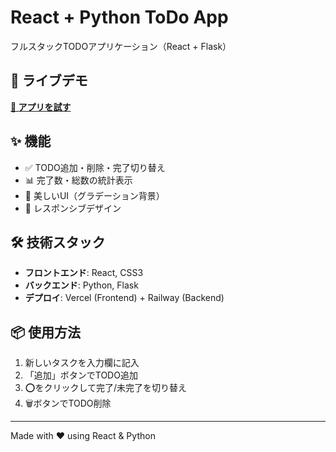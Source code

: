 # React + Python ToDo App

フルスタックTODOアプリケーション（React + Flask）

## 🚀 ライブデモ

**[🔗 アプリを試す](todo-app-lovat-chi-18.vercel.app)**

## ✨ 機能

- ✅ TODO追加・削除・完了切り替え
- 📊 完了数・総数の統計表示
- 🎨 美しいUI（グラデーション背景）
- 📱 レスポンシブデザイン

## 🛠️ 技術スタック

- **フロントエンド**: React, CSS3
- **バックエンド**: Python, Flask
- **デプロイ**: Vercel (Frontend) + Railway (Backend)

## 📦 使用方法

1. 新しいタスクを入力欄に記入
2. 「追加」ボタンでTODO追加
3. ⭕をクリックして完了/未完了を切り替え
4. 🗑️ボタンでTODO削除

---
Made with ❤️ using React & Python
